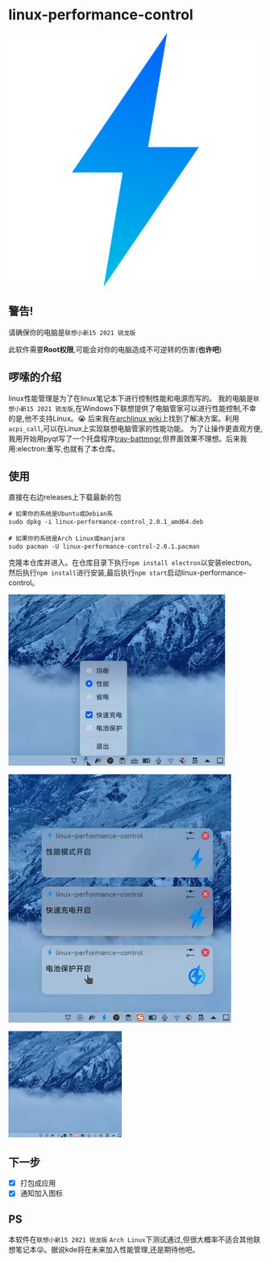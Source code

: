 # linux-performance-control

![](assets/icons/1024x1024.png)

##  警告!

请确保你的电脑是`联想小新15 2021 锐龙版`

此软件需要**Root权限**,可能会对你的电脑造成不可逆转的伤害(**也许吧**)

## 啰嗦的介绍

linux性能管理是为了在linux笔记本下进行控制性能和电源而写的。
我的电脑是`联想小新15 2021 锐龙版`,在Windows下联想提供了电脑管家可以进行性能控制,不幸的是,他不支持Linux。😭
后来我在[archlinux wiki](https://wiki.archlinux.org/title/Lenovo_IdeaPad_5_15are05)上找到了解决方案。利用`acpi_call`,可以在Linux上实现联想电脑管家的性能功能。
为了让操作更直观方便,我用开始用pyqt写了一个托盘程序[tray-battmngr](https://github.com/xushengfeng/tray-battmngr),但界面效果不理想。后来我用:electron:重写,也就有了本仓库。

## 使用

直接在右边releases上下载最新的包

```
# 如果你的系统是Ubuntu或Debian系
sudo dpkg -i linux-performance-control_2.0.1_amd64.deb

# 如果你的系统是Arch Linux或manjaro
sudo pacman -U linux-performance-control-2.0.1.pacman
```



克隆本仓库并进入。在仓库目录下执行`npm install electron`以安装electron。然后执行`npm install`进行安装,最后执行`npm start`启动linux-performance-control。

![](readme_assets/1.bmp)



![](readme_assets/2.bmp)

![](readme_assets/1633255001108.gif)

## 下一步
- [x] 打包成应用
- [x] 通知加入图标

## PS
本软件在`联想小新15 2021 锐龙版` `Arch Linux`下测试通过,但很大概率不适合其他联想笔记本😜。据说kde将在未来加入性能管理,还是期待他吧。
